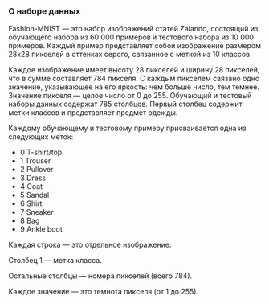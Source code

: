 ### О наборе данных
Fashion-MNIST — это набор изображений статей Zalando, состоящий из обучающего набора из 60 000 примеров и тестового набора из 10 000 примеров. Каждый пример представляет собой изображение размером 28x28 пикселей в оттенках серого, связанное с меткой из 10 классов.

Каждое изображение имеет высоту 28 пикселей и ширину 28 пикселей, что в сумме составляет 784 пикселя. С каждым пикселем связано одно значение, указывающее на его яркость: чем больше число, тем темнее. Значение пикселя — целое число от 0 до 255. Обучающий и тестовый наборы данных содержат 785 столбцов. Первый столбец содержит метки классов и представляет предмет одежды.

Каждому обучающему и тестовому примеру присваивается одна из следующих меток:
* 0 T-shirt/top
* 1 Trouser
* 2 Pullover
* 3 Dress
* 4 Coat
* 5 Sandal
* 6 Shirt
* 7 Sneaker
* 8 Bag
* 9 Ankle boot

Каждая строка — это отдельное изображение.

Столбец 1 — метка класса.

Остальные столбцы — номера пикселей (всего 784).

Каждое значение — это темнота пикселя (от 1 до 255).
